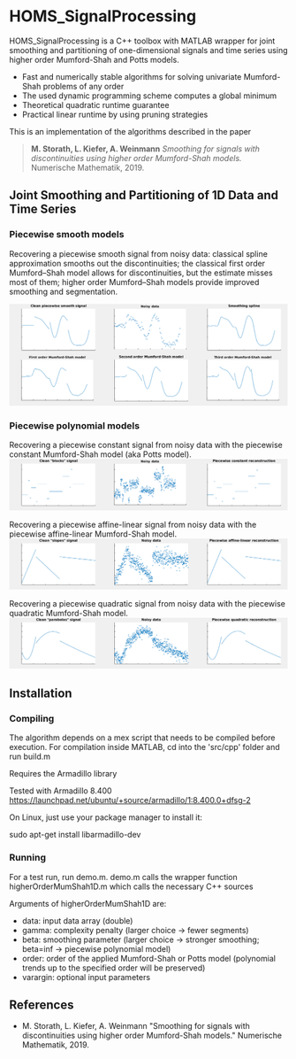 # HOMS_SignalProcessing
HOMS_SignalProcessing is a C++ toolbox with MATLAB wrapper for joint smoothing and partitioning of one-dimensional signals and time series 
using higher order Mumford-Shah and Potts models.

   - Fast and numerically stable algorithms for solving univariate Mumford-Shah problems of any order
   - The used dynamic programming scheme computes a global minimum
   - Theoretical quadratic runtime guarantee
   - Practical linear runtime by using pruning strategies

This is an implementation of the algorithms described in the paper

>  **M. Storath, L. Kiefer, A. Weinmann**
    *Smoothing for signals with discontinuities using higher order Mumford-Shah models.*
    Numerische Mathematik, 2019.

## Joint Smoothing and Partitioning of 1D Data and Time Series
### Piecewise smooth models
   
   Recovering a piecewise smooth signal from noisy data:
   classical spline approximation smooths out the discontinuities;
   the classical first order Mumford–Shah model allows for discontinuities, but the estimate misses most of them;
   higher order Mumford–Shah models provide improved smoothing and
   segmentation.
   
   ![titleimageA](/docs/pcwSmooth.png)

   
 ### Piecewise polynomial models
  Recovering a piecewise constant signal from noisy data with the piecewise constant Mumford-Shah model (aka Potts model).
  ![titleimageB](/docs/pcwConstant.png)
  
  Recovering a piecewise affine-linear signal from noisy data with the piecewise affine-linear Mumford-Shah model.
  ![titleimageC](/docs/pcwLinear.png)
  
  
  Recovering a piecewise quadratic signal from noisy data with the piecewise quadratic Mumford-Shah model.
  ![titleimageD](/docs/pcwQuadratic.png)
  

## Installation
### Compiling
The algorithm depends on a mex script that needs to be compiled before execution. For compilation inside MATLAB, cd into the 'src/cpp' folder and run build.m

Requires the Armadillo library

Tested with Armadillo 8.400 https://launchpad.net/ubuntu/+source/armadillo/1:8.400.0+dfsg-2

On Linux, just use your package manager to install it:

sudo apt-get install libarmadillo-dev


### Running
For a test run, run demo.m. 
demo.m calls the wrapper function higherOrderMumShah1D.m which calls the necessary C++ sources

Arguments of higherOrderMumShah1D are:
 - data: input data array (double)
 - gamma: complexity penalty (larger choice -> fewer segments)
 - beta: smoothing parameter (larger choice -> stronger smoothing; beta=inf -> piecewise polynomial model)
 - order: order of the applied Mumford-Shah or Potts model (polynomial trends up to the specified order will be preserved)
 - varargin: optional input parameters

## References
- M. Storath, L. Kiefer, A. Weinmann
    "Smoothing for signals with discontinuities using higher order Mumford-Shah models."
    Numerische Mathematik, 2019.
